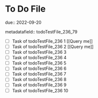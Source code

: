 # To Do File

due:: 2022-09-20

metadatafield:: todoTestFile_236_79

- [ ] Task of todoTestFile_236 1 [[Query me]]
- [ ] Task of todoTestFile_236 2 [[Query me]]
- [ ] Task of todoTestFile_236 3
- [ ] Task of todoTestFile_236 4
- [ ] Task of todoTestFile_236 5
- [ ] Task of todoTestFile_236 6
- [ ] Task of todoTestFile_236 7
- [ ] Task of todoTestFile_236 8
- [ ] Task of todoTestFile_236 9
- [ ] Task of todoTestFile_236 10
